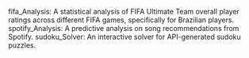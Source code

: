 fifa_Analysis: A statistical analysis of FIFA Ultimate Team overall player ratings across different FIFA games, specifically for Brazilian players. 
spotify_Analysis: A predictive analysis on song recommendations from Spotify.
sudoku_Solver: An interactive solver for API-generated sudoku puzzles. 
